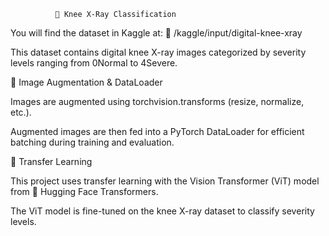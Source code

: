               🦿 Knee X-Ray Classification

You will find the dataset in Kaggle at:
📂 /kaggle/input/digital-knee-xray

This dataset contains digital knee X-ray images categorized by severity levels ranging from 0Normal to 4Severe.

🔁 Image Augmentation & DataLoader


Images are augmented using torchvision.transforms (resize, normalize, etc.).

Augmented images are then fed into a PyTorch DataLoader for efficient batching during training and evaluation.

🧠 Transfer Learning


This project uses transfer learning with the Vision Transformer (ViT) model from 🤗 Hugging Face Transformers.

The ViT model is fine-tuned on the knee X-ray dataset to classify severity levels.

